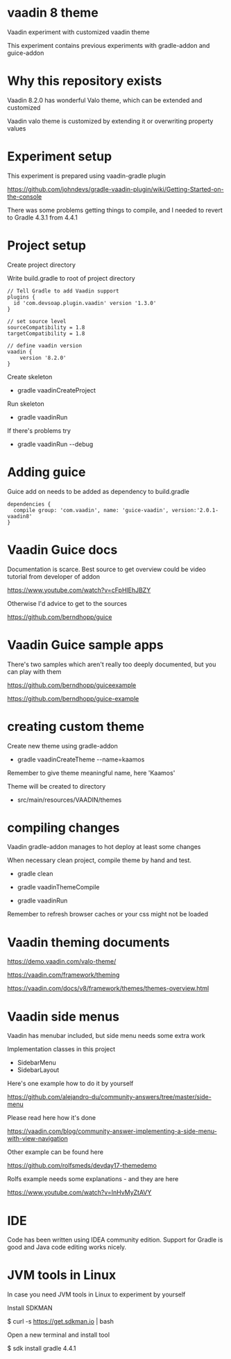 # vaadin 8 theme

Vaadin experiment with customized vaadin theme

This experiment contains previous experiments with gradle-addon and guice-addon 

# Why this repository exists

Vaadin 8.2.0 has wonderful Valo theme, which can be extended and customized

Vaadin valo theme is customized by extending it or overwriting property values

# Experiment setup

This experiment is prepared using vaadin-gradle plugin

https://github.com/johndevs/gradle-vaadin-plugin/wiki/Getting-Started-on-the-console

There was some problems getting things to compile, and I needed to revert to Gradle 4.3.1 from 4.4.1 

# Project setup

Create project directory

Write build.gradle to root of project directory

```
// Tell Gradle to add Vaadin support
plugins {
  id 'com.devsoap.plugin.vaadin' version '1.3.0'
}

// set source level
sourceCompatibility = 1.8
targetCompatibility = 1.8

// define vaadin version
vaadin {
    version '8.2.0'
}
```

Create skeleton

- gradle vaadinCreateProject

Run skeleton

- gradle vaadinRun

If there's problems try

- gradle vaadinRun --debug

# Adding guice

Guice add on needs to be added as dependency to build.gradle 

```
dependencies {
  compile group: 'com.vaadin', name: 'guice-vaadin', version:'2.0.1-vaadin8'
}
```

# Vaadin Guice docs 

Documentation is scarce. Best source to get overview could be video tutorial from developer of addon

https://www.youtube.com/watch?v=cFpHlEhJBZY

Otherwise I'd advice to get to the sources

https://github.com/berndhopp/guice

# Vaadin Guice sample apps

There's two samples which aren't really too deeply documented, but you can play with them

https://github.com/berndhopp/guiceexample

https://github.com/berndhopp/guice-example

# creating custom theme

Create new theme using gradle-addon

- gradle vaadinCreateTheme --name=kaamos

Remember to give theme meaningful name, here 'Kaamos'

Theme will be created to directory

- src/main/resources/VAADIN/themes

# compiling changes

Vaadin gradle-addon manages to hot deploy at least some changes

When necessary clean project, compile theme by hand and test.

- gradle clean

- gradle vaadinThemeCompile

- gradle vaadinRun

Remember to refresh browser caches or your css might not be loaded 

# Vaadin theming documents

https://demo.vaadin.com/valo-theme/

https://vaadin.com/framework/theming

https://vaadin.com/docs/v8/framework/themes/themes-overview.html

# Vaadin side menus

Vaadin has menubar included, but side menu needs some extra work

Implementation classes in this project
 
- SidebarMenu
- SidebarLayout

Here's one example how to do it by yourself

https://github.com/alejandro-du/community-answers/tree/master/side-menu

Please read here how it's done

https://vaadin.com/blog/community-answer-implementing-a-side-menu-with-view-navigation

Other example can be found here

https://github.com/rolfsmeds/devday17-themedemo

Rolfs example needs some explanations - and they are here

https://www.youtube.com/watch?v=InHvMyZtAVY

# IDE

Code has been written using IDEA community edition. Support for Gradle is good and Java code editing works nicely.

# JVM tools in Linux

In case you need JVM tools in Linux to experiment by yourself

Install SDKMAN

$ curl -s https://get.sdkman.io | bash

Open a new terminal and install tool

$ sdk install gradle 4.4.1

